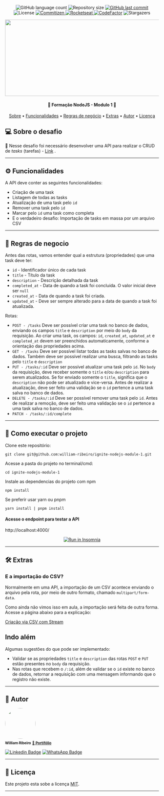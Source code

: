 <p align="center">
  <img alt="GitHub language count" src="https://img.shields.io/github/languages/count/william-ribeiro/ignite-nodejs-module-1?color=%2304D361">
  <img alt="Repository size" src="https://img.shields.io/github/repo-size/william-ribeiro/ignite-nodejs-module-1">
  <a href="https://github.com/william-ribeiro/ignite-nodejs-module-1/commits/main">
    <img alt="GitHub last commit" src="https://img.shields.io/github/last-commit/william-ribeiro/ignite-nodejs-module-1">
  </a>    
   <img alt="License" src="https://img.shields.io/badge/license-MIT-brightgreen">
  <a href="http://commitizen.github.io/cz-cli/">
    <img alt="Commitizen" src="https://img.shields.io/badge/commitizen-friendly-brightgreen.svg"> 
    </a>
  <a href="https://www.rocketseat.com.br/">
    <img alt="Rocketseat" src="https://img.shields.io/badge/Rocketseat-%237159c1?style=flat&logo=ghost">
    </a>    
  <a href="https://github.com/william-ribeiro/ignite-nodejs-module-1/stargazers">
  <a href="https://www.codefactor.io/repository/github/william-ribeiro/ignite-nodejs-module-1"><img src="https://www.codefactor.io/repository/github/william-ribeiro/ignite-nodejs-module-1/badge" alt="CodeFactor" /></a>
    <img alt="Stargazers" src="https://img.shields.io/github/stars/william-ribeiro/ignite-nodejs-module-1?style=social">
  </a>
    
  <div align="center" style="margin-bottom: 20px;">
<img src="https://hubsystems.s3.sa-east-1.amazonaws.com/wp-content/uploads/2023/07/15215150/63c83ebeef5ea2f341f3dd4c_OG-perpetuo.jpg" alt="" width="700" height="250"/>
</div>

</p>

<h4 align="center"> 
	🚧  Formação NodeJS - Modulo 1 🚧
</h4>

<p align="center">
 <a href="#-sobre-o-projeto">Sobre</a> •
 <a href="#-funcionalidades">Funcionalidades</a> • 
 <a href="#-regras-de-negocio">Regras de negócio</a> • 
 <a href="#-extras">Extras</a> •  
 <a href="#-autor">Autor</a> • 
 <a href="#user-content--licença">Licença</a>
</p>

## 💻 Sobre o desafio

🚀 Nesse desafio foi necessário desenvolver uma API para realizar o CRUD de _tasks_ (tarefas) - [Link](https://efficient-sloth-d85.notion.site/Desafio-01-2d48608f47644519a408b438b52d913f/) .

---

## ⚙️ Funcionalidades

A API deve conter as seguintes funcionalidades:

- Criação de uma task
- Listagem de todas as tasks
- Atualização de uma task pelo `id`
- Remover uma task pelo `id`
- Marcar pelo `id` uma task como completa
- E o verdadeiro desafio: Importação de tasks em massa por um arquivo CSV

---

## 🚧 Regras de negocio

Antes das rotas, vamos entender qual a estrutura (propriedades) que uma task deve ter:

- `id` - Identificador único de cada task
- `title` - Título da task
- `description` - Descrição detalhada da task
- `completed_at` - Data de quando a task foi concluída. O valor inicial deve ser `null`
- `created_at` - Data de quando a task foi criada.
- `updated_at` - Deve ser sempre alterado para a data de quando a task foi atualizada.

Rotas:

- `POST - /tasks`
  Deve ser possível criar uma task no banco de dados, enviando os campos `title` e `description` por meio do `body` da requisição.
  Ao criar uma task, os campos: `id`, `created_at`, `updated_at` e `completed_at` devem ser preenchidos automaticamente, conforme a orientação das propriedades acima.
- `GET - /tasks`
  Deve ser possível listar todas as tasks salvas no banco de dados.
  Também deve ser possível realizar uma busca, filtrando as tasks pelo `title` e `description`
- `PUT - /tasks/:id`
  Deve ser possível atualizar uma task pelo `id`.
  No `body` da requisição, deve receber somente o `title` e/ou `description` para serem atualizados.
  Se for enviado somente o `title`, significa que o `description` não pode ser atualizado e vice-versa.
  Antes de realizar a atualização, deve ser feito uma validação se o `id` pertence a uma task salva no banco de dados.
- `DELETE - /tasks/:id`
  Deve ser possível remover uma task pelo `id`.
  Antes de realizar a remoção, deve ser feito uma validação se o `id` pertence a uma task salva no banco de dados.
- `PATCH - /tasks/:id/complete`

---

## 🚀 Como executar o projeto

Clone este repositório:

```console
git clone git@github.com:william-ribeiro/ignite-nodejs-module-1.git
```

Acesse a pasta do projeto no terminal/cmd:

```console
cd ignite-nodejs-module-1
```

Instale as dependencias do projeto com npm

```console
npm install
```

Se preferir usar yarn ou pnpm

```console
yarn install | pnpm install
```

#### Acesse o endpoint para testar a API

http://localhost:4000/

<p align="center">
  <a href="https://github.com/william-ribeiro/ignite-nodejs-module-1/blob/main/colletion_insomnia.yaml" target="_blank"><img src="https://insomnia.rest/images/run.svg" alt="Run in Insomnia"></a>
</p>

---

## 🛠 Extras

### E a importação do CSV?

Normalmente em uma API, a importação de um CSV acontece enviando o arquivo pela rota, por meio de outro formato, chamado `multipart/form-data`.

Como ainda não vimos isso em aula, a importação será feita de outra forma. Acesse a página abaixo para a explicação:

[Criação via CSV com Stream](https://www.notion.so/Cria-o-via-CSV-com-Stream-21ba6d279991473792787d9265212181?pvs=21)

## Indo além

Algumas sugestões do que pode ser implementado:

- Validar se as propriedades `title` e `description` das rotas `POST` e `PUT` estão presentes no `body` da requisição.
- Nas rotas que recebem o `/:id`, além de validar se o `id` existe no banco de dados, retornar a requisição com uma mensagem informando que o registro não existe.

---

## 🦸 Autor

<a href="https://github.com/william-ribeiro/">
 <img style="border-radius: 50%;" src="https://avatars.githubusercontent.com/u/60985185?s=460&u=389f6878e2b972d3f66348a698c7ecfbbb245582&v=4" width="100px;" alt=""/>
 <br />
 <sub><b>William Ribeiro</b></sub></a>
 <sub><a href="https://linktr.ee/william_ribeiro/" title="portifolio">🚀 <b>Portifólio</b></a></sub>
 <br />

[![Linkedin Badge](https://img.shields.io/badge/-William-blue?style=flat-square&logo=Linkedin&logoColor=white&link=https://www.linkedin.com/in/william-ribeiro-0b5ab911a/)](https://www.linkedin.com/in/william-ribeiro-0b5ab911a/)
[![WhatsApp Badge](https://img.shields.io/badge/-Entrar%20em%20Contato-c14438?style=flat-square&color=075e54&logo=whatsapp&logoColor=white&link=https://api.whatsapp.com/send?phone=5553991274353)](https://api.whatsapp.com/send?phone=5553991274353)

---

## 📝 Licença

Este projeto esta sobe a licença [MIT](./LICENSE).

---
